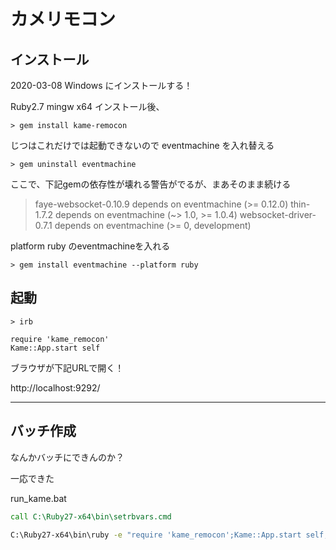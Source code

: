 # カメリモコン

## インストール

2020-03-08
Windows にインストールする！

Ruby2.7 mingw x64 インストール後、

```
> gem install kame-remocon
```

じつはこれだけでは起動できないので
eventmachine を入れ替える

```
> gem uninstall eventmachine
```

ここで、下記gemの依存性が壊れる警告がでるが、まあそのまま続ける

> faye-websocket-0.10.9 depends on eventmachine (>= 0.12.0)
> thin-1.7.2 depends on eventmachine (~> 1.0, >= 1.0.4)
> websocket-driver-0.7.1 depends on eventmachine (>= 0, development)

platform ruby のeventmachineを入れる

```
> gem install eventmachine --platform ruby
```

## 起動

```
> irb
```

```
require 'kame_remocon'
Kame::App.start self
```

ブラウザが下記URLで開く！

http://localhost:9292/



---

## バッチ作成

なんかバッチにできんのか？

一応できた


run_kame.bat

```run_kame.bat
call C:\Ruby27-x64\bin\setrbvars.cmd

C:\Ruby27-x64\bin\ruby -e "require 'kame_remocon';Kame::App.start self; sleep;"
```


